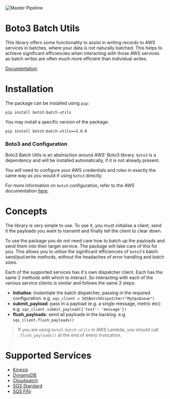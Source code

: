 ![Master Pipeline](https://github.com/g-farrow/boto3_batch_utils/workflows/Master%20Pipeline/badge.svg)

Boto3 Batch Utils
=================
This library offers some functionality to assist in writing records to AWS services in batches, where your data is not 
naturally batched. This helps to achieve significant efficiencies when interacting with those AWS services as batch 
writes are often much more efficient than individual writes.

[Documentation]()

# Installation
The package can be installed using `pip`:
```
pip install boto3-batch-utils
```

You may install a specific version of the package:
```
pip install boto3-batch-utils==3.0.0
```

### Boto3 and Configuration
Boto3 Batch Utils is an abstraction around AWS' Boto3 library. `boto3` is a dependency and will be installed 
automatically, if it is not already present.

You will need to configure your AWS credentials and roles in exactly the same way as you would if using `boto3`
directly.

For more information on `boto3` configuration, refer to the AWS documentation 
[here](https://boto3.amazonaws.com/v1/documentation/api/latest/guide/quickstart.html).

# Concepts
The library is very simple to use. To use it, you must initialise a client, send it the payloads you want to transmit
 and finally tell the client to clear down.

To use the package you do not need care how to batch up the payloads and send them into their target service. The 
package will take care of this for you. This allows you to utilise the significant efficiencies of `boto3`'s batch 
send/put/write methods, without the headaches of error handling and batch sizes.

Each of the supported services has it's own dispatcher client. Each has the same 2 methods with which to interact. So
interacting with each of the various service clients is similar and follows the same 3 steps: 
* **Initialise**: Instantiate the batch dispatcher, passing in the required configuration. e.g. 
`sqs_client = SQSBatchDispatcher("MySqsQueue")`
* **submit_payload**: pass in a payload (e.g. a single message, metric etc): e.g.
`sqs_client.submit_payload({'test': 'message'})`
* **flush_payloads**: send all payloads in the backlog. e.g. `sqs_client.flush_payloads()`

> If you are using `boto3-batch-utils` in AWS Lambda, you should call `.flush_payloads()` at the end of every 
invocation.

# Supported Services

* [Kinesis](https://g-farrow.github.io/boto3_batch_utils/kinesis)
* [DynamoDB](https://g-farrow.github.io/boto3_batch_utils/dynamodb/)
* [Cloudwatch](https://g-farrow.github.io/boto3_batch_utils/cloudwatch/)
* [SQS Standard](https://g-farrow.github.io/boto3_batch_utils/sqs/standard/)
* [SQS Fifo](https://g-farrow.github.io/boto3_batch_utils/sqs/fifo/)
